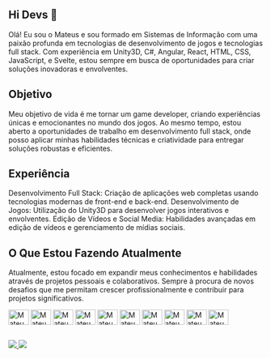 ## Hi Devs 👋

Olá! Eu sou o Mateus e sou formado em Sistemas de Informação com uma paixão profunda em tecnologias de desenvolvimento de jogos e tecnologias full stack. Com experiência em Unity3D, C#, Angular, React, HTML, CSS, JavaScript, e Svelte, estou sempre em busca de oportunidades para criar soluções inovadoras e envolventes.

## Objetivo
Meu objetivo de vida é me tornar um game developer, criando experiências únicas e emocionantes no mundo dos jogos. Ao mesmo tempo, estou aberto a oportunidades de trabalho em desenvolvimento full stack, onde posso aplicar minhas habilidades técnicas e criatividade para entregar soluções robustas e eficientes.

## Experiência
Desenvolvimento Full Stack: Criação de aplicações web completas usando tecnologias modernas de front-end e back-end.
Desenvolvimento de Jogos: Utilização do Unity3D para desenvolver jogos interativos e envolventes.
Edição de Vídeos e Social Media: Habilidades avançadas em edição de vídeos e gerenciamento de mídias sociais.

## O Que Estou Fazendo Atualmente
Atualmente, estou focado em expandir meus conhecimentos e habilidades através de projetos pessoais e colaborativos. Sempre à procura de novos desafios que me permitam crescer profissionalmente e contribuir para projetos significativos.

<div>
  <img align="center" alt="Mateus-Js" height="30" width="40" src="https://cdn.jsdelivr.net/gh/devicons/devicon@latest/icons/javascript/javascript-original.svg">
  <img align="center" alt="Mateus-Ts" height="30" width="40" src="https://cdn.jsdelivr.net/gh/devicons/devicon@latest/icons/typescript/typescript-original.svg">
  <img align="center" alt="Mateus-React" height="30" width="40" src="https://cdn.jsdelivr.net/gh/devicons/devicon@latest/icons/react/react-original.svg">
  <img align="center" alt="Mateus-Nodejs" height="30" width="40" src="https://cdn.jsdelivr.net/gh/devicons/devicon@latest/icons/nodejs/nodejs-original.svg">        
  <img align="center" alt="Mateus-Angular" height="30" width="40" src="https://cdn.jsdelivr.net/gh/devicons/devicon@latest/icons/angular/angular-original.svg">
  <img align="center" alt="Mateus-Vite" height="30" width="40" src="https://cdn.jsdelivr.net/gh/devicons/devicon@latest/icons/vitejs/vitejs-original.svg">
  <img align="center" alt="Mateus-HTML" height="30" width="40" src="https://cdn.jsdelivr.net/gh/devicons/devicon@latest/icons/html5/html5-original.svg">
  <img align="center" alt="Mateus-CSS" height="30" width="40" src="https://cdn.jsdelivr.net/gh/devicons/devicon@latest/icons/css3/css3-original.svg">
  <img align="center" alt="Mateus-Csharp" height="30" width="40" src="https://cdn.jsdelivr.net/gh/devicons/devicon@latest/icons/csharp/csharp-original.svg">
  <img align="center" alt="Mateus-Unity" height="30" width="40" src="https://cdn.jsdelivr.net/gh/devicons/devicon@latest/icons/unity/unity-original.svg">          
</div>

## 

<a href="https://www.linkedin.com/in/mateus-alcantara-dev" target="_blank"><img src="https://img.shields.io/badge/LinkedIn-0077B5?style=for-the-badge&logo=linkedin&logoColor=white">
<a href="https://discord.gg/RxZZFRYHpS" target="_blank"><img src="https://img.shields.io/badge/Discord-7289DA?style=for-the-badge&logo=discord&logoColor=white">

